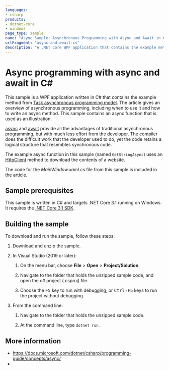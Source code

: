 ```yaml
---
languages:
- csharp
products:
- dotnet-core
- windows
page_type: sample
name: "Async Sample: Asynchronous Programming with Async and Await in C#"
urlFragment: "async-and-await-cs"
description: "A .NET Core WPF application that contains the example method from Asynchronous Progamming with Async and Await in C#."
---
```

# Async programming with async and await in C\#

This sample is a WPF application written in C# that contains the example method from [Task asynchronous programming model](../../../../../../docs/csharp/programming-guide/concepts/async/task-asynchronous-programming-model.md). The article gives an overview of asynchronous programming, including when to use it and how to write an async method. This sample contains an async function that is used as an illustration.

[async](../../../../../../docs/csharp/language-reference/keywords/async.md) and [await](../../../../../../docs/csharp/language-reference/operators/await.md) provide all the advantages of traditional asynchronous programming, but with much less effort from the developer. The compiler does the difficult work that the developer used to do, yet the code retains a logical structure that resembles synchronous code.

The example async function in this sample (named `GetStringAsync`) uses an [HttpClient](/dotnet/api/system.net.http.httpclient) method to download the contents of a website.

The code for the *MainWindow.xaml.cs* file from this sample is included in the article.

## Sample prerequisites

This sample is written in C# and targets .NET Core 3.1 running on Windows. It requires the [.NET Core 3.1 SDK](https://dotnet.microsoft.com/download/dotnet/3.1).

## Building the sample

To download and run the sample, follow these steps:

1. Download and unzip the sample.

2. In Visual Studio (2019 or later):

    1. On the menu bar, choose **File** > **Open** > **Project/Solution**.

    2. Navigate to the folder that holds the unzipped sample code, and open the c# project (.csproj) file.

    3. Choose the <kbd>F5</kbd> key to run with debugging, or <kbd>Ctrl</kbd>+<kbd>F5</kbd> keys to run the project without debugging.

3. From the command line:

   1. Navigate to the folder that holds the unzipped sample code.

   2. At the command line, type `dotnet run`.

## More information

- <https://docs.microsoft.com/dotnet/csharp/programming-guide/concepts/async/>
- 
